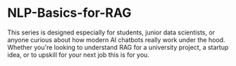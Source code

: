 # NLP-Basics-for-RAG
This series is designed especially for students, junior data scientists, or anyone curious about how modern AI chatbots really work under the hood. Whether you're looking to understand RAG for a university project, a startup idea, or to upskill for your next job this is for you.
